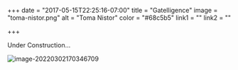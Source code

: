 +++
date = "2017-05-15T22:25:16-07:00"
title = "Gatelligence"
image = "toma-nistor.png"
alt = "Toma Nistor"
color = "#68c5b5"
link1 = ""
link2 = ""

+++

Under Construction...

![image-20220302170346709](https://s4.ax1x.com/2022/01/13/7lcNYq.jpg)